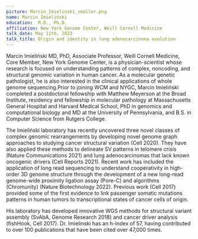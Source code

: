 ```yaml
---
picture: Marcin_Imielinski_smaller.png
name: Marcin Imieliński
education:  M.D., Ph.D.
affiliation: New York Genome Center, Weill Cornell Medicine
talk_date: May 11th, 2023
talk_title: Origin and identity in lung adenocarcinoma evolution
---
```


Marcin Imieliński MD, PhD, Associate Professor, Weill Cornell Medicine, Core Member, New York Genome Center, is a physician-scientist whose research is focused on understanding patterns of complex, noncoding, and structural genomic variation in human cancer.  As a molecular genetic pathologist, he is also interested in the clinical applications of whole genome sequencing.Prior to joining WCM and NYGC, Marcin Imieliński completed a postdoctoral fellowship with Matthew Meyerson at the Broad Institute, residency and fellowship in molecular pathology at Massachusetts General Hospital and Harvard Medical School,  PhD in genomics and computational biology and MD at the University of Pennsylvania, and B.S. in Computer Science from Rutgers College.

The Imieliński laboratory has recently uncovered three novel classes of complex genomic rearrangements by developing novel genome graph approaches to studying cancer structural variation (Cell 2020).  They have also applied these methods to delineate SV patterns in telomere crisis (Nature Communications 2021) and lung adenocarcinomas that lack known oncogenic drivers (Cell Reports 2021).  Recent work has included the application of long read sequencing to understand cooperativity in high-order 3D genome structure through the development of a new long-read genome-wide proximity ligation assay (Pore-C) and algorithms (Chromunity) (Nature Biotechnology 2022).  Previous work (Cell 2017) provided some of the first evidence to link passenger somatic mutations patterns in human tumors to transcriptional states of cancer cells of origin.  

His laboratory has developed innovative WGS methods for structural variant assembly (SvAbA, Genome Research 2018) and cancer driver analysis (fishHook, Cell 2017). Dr. Imielinski has an h-index of 57, having contributed to over 100 publications that have been cited over 47,000 times.

